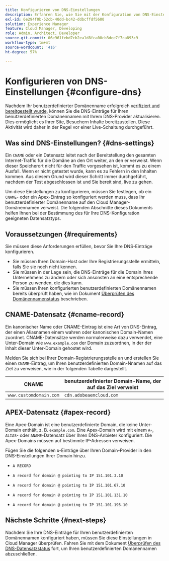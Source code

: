 ```yaml
---
title: Konfigurieren von DNS-Einstellungen
description: Erfahren Sie, wie Sie mit der Konfiguration von DNS-Einstellungen für Ihre benutzerdefinierten Domänennamen Besucher auf Ihrer Site bedienen können.
exl-id: 6e294f0b-52cb-40dd-bc42-ddbcffdf5600
solution: Experience Manager
feature: Cloud Manager, Developing
role: Admin, Architect, Developer
source-git-commit: 06e961febd7cb2ea1d8fca00cb3dee7f7ca893c9
workflow-type: tm+mt
source-wordcount: '416'
ht-degree: 57%

---
```



# Konfigurieren von DNS-Einstellungen {#configure-dns}

Nachdem Ihr benutzerdefinierter Domänenname erfolgreich [verifiziert und bereitgestellt wurde,](/help/implementing/cloud-manager/custom-domain-names/check-domain-name-status.md) können Sie die DNS-Einträge für Ihren benutzerdefinierten Domänennamen mit Ihrem DNS-Provider aktualisieren. Dies ermöglicht es Ihrer Site, Besuchern Inhalte bereitzustellen. Diese Aktivität wird daher in der Regel vor einer Live-Schaltung durchgeführt.

## Was sind DNS-Einstellungen? {#dns-settings}

Ein `CNAME` oder ein Datensatz leitet nach der Bereitstellung den gesamten Internet-Traffic für die Domäne an den Ort weiter, an den er verweist. Wenn dieser Speicherort nicht für den Traffic vorgesehen ist, kommt es zu einem Ausfall. Wenn er nicht getestet wurde, kann es zu Fehlern in den Inhalten kommen. Aus diesem Grund wird dieser Schritt immer durchgeführt, nachdem der Test abgeschlossen ist und Sie bereit sind, live zu gehen.

Um diese Einstellungen zu konfigurieren, müssen Sie festlegen, ob ein `CNAME`- oder ein Apex-Eintrag so konfiguriert werden muss, dass Ihr benutzerdefinierter Domänenname auf den Cloud Manager-Domänennamen verweist. Die folgenden Abschnitte dieses Dokuments helfen Ihnen bei der Bestimmung des für Ihre DNS-Konfiguration geeigneten Datensatztyps.

## Voraussetzungen {#requirements}

Sie müssen diese Anforderungen erfüllen, bevor Sie Ihre DNS-Einträge konfigurieren.

* Sie müssen Ihren Domain-Host oder Ihre Registrierungsstelle ermitteln, falls Sie sie noch nicht kennen.
* Sie müssen in der Lage sein, die DNS-Einträge für die Domain Ihres Unternehmens zu ändern oder sich ansonsten an eine entsprechende Person zu wenden, die dies kann.
* Sie müssen Ihren konfigurierten benutzerdefinierten Domänennamen bereits überprüft haben, wie im Dokument [Überprüfen des Domänennamenstatus](/help/implementing/cloud-manager/custom-domain-names/check-domain-name-status.md) beschrieben.

## CNAME-Datensatz {#cname-record}

Ein kanonischer Name oder CNAME-Eintrag ist eine Art von DNS-Eintrag, der einen Aliasnamen einem wahren oder kanonischen Domain-Namen zuordnet. CNAME-Datensätze werden normalerweise dazu verwendet, eine Unter-Domain wie `www.example.com` der Domain zuzuordnen, in der der Inhalt dieser Unter-Domain gehostet wird.

Melden Sie sich bei Ihrer Domain-Registrierungsstelle an und erstellen Sie einen `CNAME`-Eintrag, um Ihren benutzerdefinierten Domain-Nnamen auf das Ziel zu verweisen, wie in der folgenden Tabelle dargestellt.

| CNAME | benutzerdefinierter Domain-Name, der auf das Ziel verweist |
|--- |--- |
| `www.customdomain.com` | `cdn.adobeaemcloud.com` |

## APEX-Datensatz {#apex-record}

Eine Apex-Domain ist eine benutzerdefinierte Domain, die keine Unter-Domain enthält, z. B. `example.com`. Eine Apex-Domain wird mit einem `A`-, `ALIAS`- oder `ANAME`-Datensatz über Ihren DNS-Anbieter konfiguriert. Die Apex-Domains müssen auf bestimmte IP-Adressen verweisen.

Fügen Sie die folgenden `A`-Einträge über Ihren Domain-Provider in den DNS-Einstellungen Ihrer Domain hinzu.

* `A RECORD`

* `A record for domain @ pointing to IP 151.101.3.10`

* `A record for domain @ pointing to IP 151.101.67.10`

* `A record for domain @ pointing to IP 151.101.131.10`

* `A record for domain @ pointing to IP 151.101.195.10`

## Nächste Schritte {#next-steps}

Nachdem Sie Ihre DNS-Einträge für Ihren benutzerdefinierten Domänennamen konfiguriert haben, müssen Sie diese Einstellungen in Cloud Manager überprüfen. Fahren Sie mit dem Dokument [Überprüfen des DNS-Datensatzstatus](/help/implementing/cloud-manager/custom-domain-names/check-dns-record-status.md) fort, um Ihren benutzerdefinierten Domänennamen abzuschließen.
